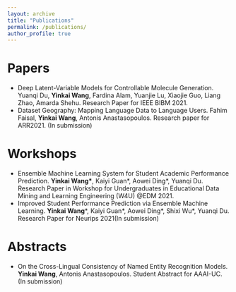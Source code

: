 ```yaml
---
layout: archive
title: "Publications"
permalink: /publications/
author_profile: true
---
```

Papers
======
 * Deep Latent-Variable Models for Controllable Molecule Generation. Yuanqi Du, **Yinkai Wang**, Fardina Alam, Yuanjie Lu, Xiaojie Guo, Liang Zhao, Amarda Shehu. Research Paper for IEEE BIBM 2021.
 * Dataset Geography: Mapping Language Data to Language Users. Fahim Faisal, **Yinkai Wang**, Antonis Anastasopoulos. Research paper for ARR2021. (In submission)

Workshops
======
* Ensemble Machine Learning System for Student Academic Performance Prediction. **Yinkai Wang\***, Kaiyi Guan\*, Aowei Ding\*, Yuanqi Du. Research Paper in Workshop for Undergraduates in Educational Data Mining and Learning Engineering (W4U) @EDM 2021.
* Improved Student Performance Prediction via Ensemble Machine Learning. **Yinkai Wang***, Kaiyi Guan*, Aowei Ding*, Shixi Wu*, Yuanqi Du. Research Paper for Neurips 2021(In submission)

Abstracts
======
* On the Cross-Lingual Consistency of Named Entity Recognition Models. **Yinkai Wang**, Antonis Anastasopoulos. Student Abstract for AAAI-UC. (In submission)
